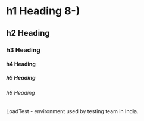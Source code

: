 # h1 Heading 8-)
## h2 Heading
### h3 Heading
#### h4 Heading
##### h5 Heading
###### h6 Heading

LoadTest - environment used by testing team in India.

